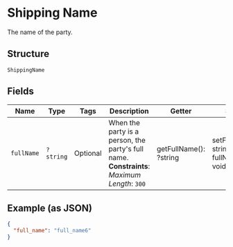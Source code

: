 
# Shipping Name

The name of the party.

## Structure

`ShippingName`

## Fields

| Name | Type | Tags | Description | Getter | Setter |
|  --- | --- | --- | --- | --- | --- |
| `fullName` | `?string` | Optional | When the party is a person, the party's full name.<br>**Constraints**: *Maximum Length*: `300` | getFullName(): ?string | setFullName(?string fullName): void |

## Example (as JSON)

```json
{
  "full_name": "full_name6"
}
```

